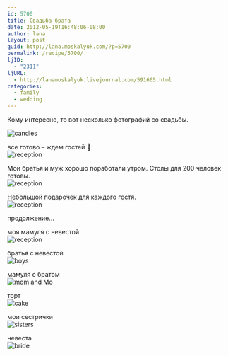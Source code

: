 ```yaml
---
id: 5700
title: Свадьба брата
date: 2012-05-19T16:48:06-08:00
author: lana
layout: post
guid: http://lana.moskalyuk.com/?p=5700
permalink: /recipe/5700/
ljID:
  - "2311"
ljURL:
  - http://lanamoskalyuk.livejournal.com/591665.html
categories:
  - family
  - wedding
---
```

&#1050;&#1086;&#1084;&#1091; &#1080;&#1085;&#1090;&#1077;&#1088;&#1077;&#1089;&#1085;&#1086;, &#1090;&#1086; &#1074;&#1086;&#1090; &#1085;&#1077;&#1089;&#1082;&#1086;&#1083;&#1100;&#1082;&#1086; &#1092;&#1086;&#1090;&#1086;&#1075;&#1088;&#1072;&#1092;&#1080;&#1081; &#1089;&#1086; &#1089;&#1074;&#1072;&#1076;&#1100;&#1073;&#1099;.

![candles](http://farm8.staticflickr.com/7223/7218668746_f45cee3d51_z.jpg) 

&#1074;&#1089;&#1077; &#1075;&#1086;&#1090;&#1086;&#1074;&#1086; &#8211; &#1078;&#1076;&#1077;&#1084; &#1075;&#1086;&#1089;&#1090;&#1077;&#1081; 🙂  
![reception](http://farm6.staticflickr.com/5155/7218660806_ff05c9a33c_z.jpg) 

&#1052;&#1086;&#1080; &#1073;&#1088;&#1072;&#1090;&#1100;&#1103; &#1080; &#1084;&#1091;&#1078; &#1093;&#1086;&#1088;&#1086;&#1096;&#1086; &#1087;&#1086;&#1088;&#1072;&#1073;&#1086;&#1090;&#1072;&#1083;&#1080; &#1091;&#1090;&#1088;&#1086;&#1084;. &#1057;&#1090;&#1086;&#1083;&#1099; &#1076;&#1083;&#1103; 200 &#1095;&#1077;&#1083;&#1086;&#1074;&#1077;&#1082; &#1075;&#1086;&#1090;&#1086;&#1074;&#1099;.  
![reception](http://farm6.staticflickr.com/5338/7218662340_3ed9f00726_z.jpg) 

&#1053;&#1077;&#1073;&#1086;&#1083;&#1100;&#1096;&#1086;&#1081; &#1087;&#1086;&#1076;&#1072;&#1088;&#1086;&#1095;&#1077;&#1082; &#1076;&#1083;&#1103; &#1082;&#1072;&#1078;&#1076;&#1086;&#1075;&#1086; &#1075;&#1086;&#1089;&#1090;&#1103;.  
![reception](http://farm6.staticflickr.com/5152/7218663946_e84af04cc2_z.jpg) 

&#1087;&#1088;&#1086;&#1076;&#1086;&#1083;&#1078;&#1077;&#1085;&#1080;&#1077;&#8230;

<!--more-->

&#1084;&#1086;&#1103; &#1084;&#1072;&#1084;&#1091;&#1083;&#1103; &#1089; &#1085;&#1077;&#1074;&#1077;&#1089;&#1090;&#1086;&#1081;  
![reception](http://farm8.staticflickr.com/7222/7218665334_bc1358db18_z.jpg) 

&#1073;&#1088;&#1072;&#1090;&#1100;&#1103; &#1089; &#1085;&#1077;&#1074;&#1077;&#1089;&#1090;&#1086;&#1081;  
![boys](http://farm8.staticflickr.com/7228/7218666042_e2c8d6ec50_z.jpg) 

&#1084;&#1072;&#1084;&#1091;&#1083;&#1103; &#1089; &#1073;&#1088;&#1072;&#1090;&#1086;&#1084;  
![mom and Mo](http://farm8.staticflickr.com/7223/7218666540_1b668a9222_z.jpg) 

&#1090;&#1086;&#1088;&#1090;  
![cake](http://farm8.staticflickr.com/7086/7218668408_07d5c4fa8b_z.jpg) 

&#1084;&#1086;&#1080; &#1089;&#1077;&#1089;&#1090;&#1088;&#1080;&#1095;&#1082;&#1080;  
![sisters](http://farm8.staticflickr.com/7211/7230033770_5d99b7ef6d_z.jpg) 

&#1085;&#1077;&#1074;&#1077;&#1089;&#1090;&#1072;  
![bride](http://farm8.staticflickr.com/7221/7230080338_a42c569890_z.jpg)